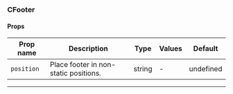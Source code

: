 ### CFooter

#### Props

| Prop name             | Description                           | Type   | Values | Default   |
| --------------------- | ------------------------------------- | ------ | ------ | --------- |
| <code>position</code> | Place footer in non-static positions. | string | -      | undefined |

---
